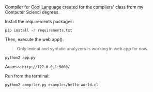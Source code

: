 Compiler for [Cool Language](http://theory.stanford.edu/~aiken/software/cool/cool.html) created for the compilers' class from my Computer Scienci degrees.


Install the requirements packages:

`pip install -r requirements.txt`

Then, execute the web app():

> Only lexical and syntatic analyzers is working in web app for now.

`python2 app.py`

Access:
`http://127.0.0.1:5000/`

Run from the terminal:

`python2 compiler.py examples/hello-world.cl`